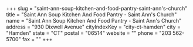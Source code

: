 +++
slug = "saint-ann-soup-kitchen-and-food-pantry-saint-ann's-church"
title = "Saint Ann Soup Kitchen And Food Pantry - Saint Ann's Church"
name = "Saint Ann Soup Kitchen And Food Pantry - Saint Ann's Church"
address = "930 Dixwell Avenue"
cityIndexKey = "city-ct-hamden"
city = "Hamden"
state = "CT"
postal = "06514"
website = ""
phone = "203 562-5700"
fax = ""
+++
